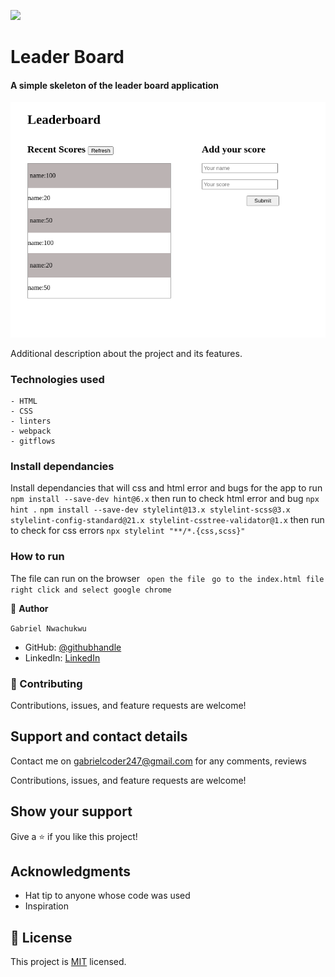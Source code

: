 ![](https://img.shields.io/badge/Microverse-blueviolet)


# Leader Board

 #### A simple skeleton of the leader board application


![screenshot](/leader-board-setup.png)

Additional description about the project and its features.


### Technologies used
    - HTML
    - CSS
    - linters
    - webpack
    - gitflows


### Install dependancies
Install dependancies that will css and html error and bugs for the app to run
`npm install --save-dev hint@6.x` then run to check html error and bug `npx hint .`
`npm install --save-dev stylelint@13.x stylelint-scss@3.x stylelint-config-standard@21.x stylelint-csstree-validator@1.x` then run to check for css errors `npx stylelint "**/*.{css,scss}"`


### How to run
 The file can run on the browser
 ` open the file`
 ` go to the index.html file`
 ` right click and select google chrome`




👤 **Author**

`Gabriel Nwachukwu`

- GitHub: [@githubhandle](https://github.com/gabrielcoder247)
- LinkedIn: [LinkedIn](https://www.linkedin.com/in/gabriel-nwachukwu-209613173/)

### 🤝 Contributing


Contributions, issues, and feature requests are welcome!

## Support and contact details
Contact me on gabrielcoder247@gmail.com for any comments, reviews


Contributions, issues, and feature requests are welcome!

## Show your support

Give a ⭐️ if you like this project!

## Acknowledgments

- Hat tip to anyone whose code was used
- Inspiration
## 📝 License

This project is [MIT](MIT.md) licensed.
